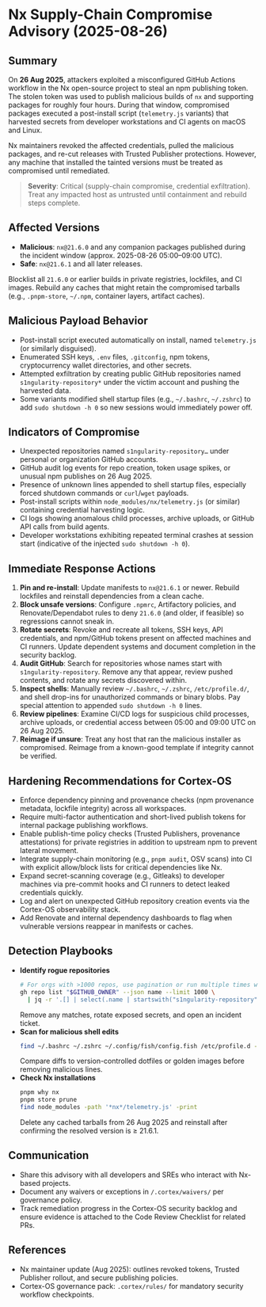 # Nx Supply-Chain Compromise Advisory (2025-08-26)

## Summary
On **26 Aug 2025**, attackers exploited a misconfigured GitHub Actions workflow in the Nx open-source project to steal an npm publishing token. The stolen token was used to publish malicious builds of `nx` and supporting packages for roughly four hours. During that window, compromised packages executed a post-install script (`telemetry.js` variants) that harvested secrets from developer workstations and CI agents on macOS and Linux.

Nx maintainers revoked the affected credentials, pulled the malicious packages, and re-cut releases with Trusted Publisher protections. However, any machine that installed the tainted versions must be treated as compromised until remediated.

> **Severity**: Critical (supply-chain compromise, credential exfiltration). Treat any impacted host as untrusted until containment and rebuild steps complete.

## Affected Versions
- **Malicious**: `nx@21.6.0` and any companion packages published during the incident window (approx. 2025-08-26 05:00–09:00 UTC).
- **Safe**: `nx@21.6.1` and all later releases.

Blocklist all `21.6.0` or earlier builds in private registries, lockfiles, and CI images. Rebuild any caches that might retain the compromised tarballs (e.g., `.pnpm-store`, `~/.npm`, container layers, artifact caches).

## Malicious Payload Behavior
- Post-install script executed automatically on install, named `telemetry.js` (or similarly disguised).
- Enumerated SSH keys, `.env` files, `.gitconfig`, npm tokens, cryptocurrency wallet directories, and other secrets.
- Attempted exfiltration by creating public GitHub repositories named `s1ngularity-repository*` under the victim account and pushing the harvested data.
- Some variants modified shell startup files (e.g., `~/.bashrc`, `~/.zshrc`) to add `sudo shutdown -h 0` so new sessions would immediately power off.

## Indicators of Compromise
- Unexpected repositories named `s1ngularity-repository…` under personal or organization GitHub accounts.
- GitHub audit log events for repo creation, token usage spikes, or unusual npm publishes on 26 Aug 2025.
- Presence of unknown lines appended to shell startup files, especially forced shutdown commands or `curl`/`wget` payloads.
- Post-install scripts within `node_modules/nx/telemetry.js` (or similar) containing credential harvesting logic.
- CI logs showing anomalous child processes, archive uploads, or GitHub API calls from build agents.
- Developer workstations exhibiting repeated terminal crashes at session start (indicative of the injected `sudo shutdown -h 0`).

## Immediate Response Actions
1. **Pin and re-install**: Update manifests to `nx@21.6.1` or newer. Rebuild lockfiles and reinstall dependencies from a clean cache.
2. **Block unsafe versions**: Configure `.npmrc`, Artifactory policies, and Renovate/Dependabot rules to deny `21.6.0` (and older, if feasible) so regressions cannot sneak in.
3. **Rotate secrets**: Revoke and recreate all tokens, SSH keys, API credentials, and npm/GitHub tokens present on affected machines and CI runners. Update dependent systems and document completion in the security backlog.
4. **Audit GitHub**: Search for repositories whose names start with `s1ngularity-repository`. Remove any that appear, review pushed contents, and rotate any secrets discovered within.
5. **Inspect shells**: Manually review `~/.bashrc`, `~/.zshrc`, `/etc/profile.d/`, and shell drop-ins for unauthorized commands or binary blobs. Pay special attention to appended `sudo shutdown -h 0` lines.
6. **Review pipelines**: Examine CI/CD logs for suspicious child processes, archive uploads, or credential access between 05:00 and 09:00 UTC on 26 Aug 2025.
7. **Reimage if unsure**: Treat any host that ran the malicious installer as compromised. Reimage from a known-good template if integrity cannot be verified.

## Hardening Recommendations for Cortex-OS
- Enforce dependency pinning and provenance checks (npm provenance metadata, lockfile integrity) across all workspaces.
- Require multi-factor authentication and short-lived publish tokens for internal package publishing workflows.
- Enable publish-time policy checks (Trusted Publishers, provenance attestations) for private registries in addition to upstream npm to prevent lateral movement.
- Integrate supply-chain monitoring (e.g., `pnpm audit`, OSV scans) into CI with explicit allow/block lists for critical dependencies like Nx.
- Expand secret-scanning coverage (e.g., Gitleaks) to developer machines via pre-commit hooks and CI runners to detect leaked credentials quickly.
- Log and alert on unexpected GitHub repository creation events via the Cortex-OS observability stack.
- Add Renovate and internal dependency dashboards to flag when vulnerable versions reappear in manifests or caches.

## Detection Playbooks
- **Identify rogue repositories**
  ```bash
  # For orgs with >1000 repos, use pagination or run multiple times with different --limit/--page values
  gh repo list "$GITHUB_OWNER" --json name --limit 1000 \
    | jq -r '.[] | select(.name | startswith("s1ngularity-repository")) | .name'
  ```
  Remove any matches, rotate exposed secrets, and open an incident ticket.
- **Scan for malicious shell edits**
  ```bash
  find ~/.bashrc ~/.zshrc ~/.config/fish/config.fish /etc/profile.d -type f 2>/dev/null | xargs rg --hidden --line-number 'shutdown -h 0'
  ```
  Compare diffs to version-controlled dotfiles or golden images before removing malicious lines.
- **Check Nx installations**
  ```bash
  pnpm why nx
  pnpm store prune
  find node_modules -path '*nx*/telemetry.js' -print
  ```
  Delete any cached tarballs from 26 Aug 2025 and reinstall after confirming the resolved version is ≥ 21.6.1.

## Communication
- Share this advisory with all developers and SREs who interact with Nx-based projects.
- Document any waivers or exceptions in `/.cortex/waivers/` per governance policy.
- Track remediation progress in the Cortex-OS security backlog and ensure evidence is attached to the Code Review Checklist for related PRs.

## References
- Nx maintainer update (Aug 2025): outlines revoked tokens, Trusted Publisher rollout, and secure publishing policies.
- Cortex-OS governance pack: `.cortex/rules/` for mandatory security workflow checkpoints.
